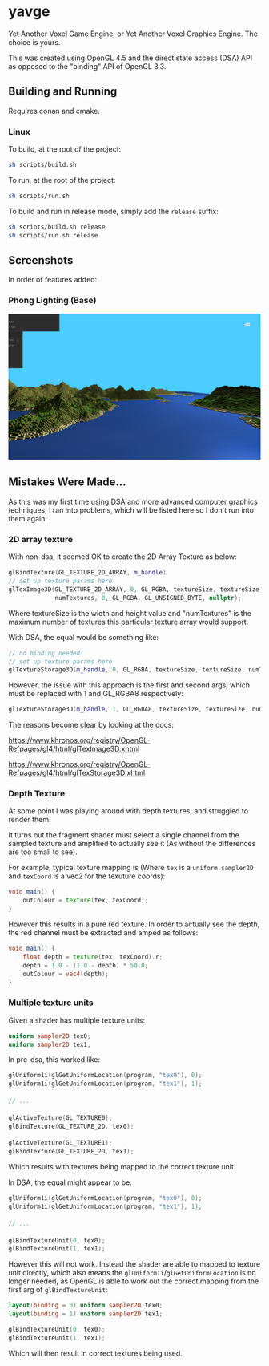 # yavge

Yet Another Voxel Game Engine, or Yet Another Voxel Graphics Engine. The choice is yours.

This was created using OpenGL 4.5 and the direct state access (DSA) API as opposed to the "binding" API of OpenGL 3.3.

## Building and Running

Requires conan and cmake.

### Linux

To build, at the root of the project:

```sh
sh scripts/build.sh
```

To run, at the root of the project:

```sh
sh scripts/run.sh
```

To build and run in release mode, simply add the `release` suffix:

```sh
sh scripts/build.sh release
sh scripts/run.sh release
```

## Screenshots

In order of features added:

### Phong Lighting (Base)

![Phong Lighting](/Screenshots/Base.png "Phong Lighting")

## Mistakes Were Made...

As this was my first time using DSA and more advanced computer graphics techniques, I ran into problems, which will be listed here so I don't run into them again:

### 2D array texture

With non-dsa, it seemed OK to create the 2D Array Texture as below:

```cpp
glBindTexture(GL_TEXTURE_2D_ARRAY, m_handle)
// set up texture params here
glTexImage3D(GL_TEXTURE_2D_ARRAY, 0, GL_RGBA, textureSize, textureSize,
             numTextures, 0, GL_RGBA, GL_UNSIGNED_BYTE, nullptr);
```

Where textureSize is the width and height value and "numTextures" is the maximum number of textures this particular texture array would support.

With DSA, the equal would be something like:

```cpp
// no binding needed!
// set up texture params here
glTextureStorage3D(m_handle, 0, GL_RGBA, textureSize, textureSize, numTextures);
```

However, the issue with this approach is the first and second args, which must be replaced with 1 and GL_RGBA8 respectively:

```cpp
glTextureStorage3D(m_handle, 1, GL_RGBA8, textureSize, textureSize, numTextures);
```

The reasons become clear by looking at the docs:

https://www.khronos.org/registry/OpenGL-Refpages/gl4/html/glTexImage3D.xhtml

https://www.khronos.org/registry/OpenGL-Refpages/gl4/html/glTexStorage3D.xhtml


### Depth Texture 

At some point I was playing around with depth textures, and struggled to render them.

It turns out the fragment shader must select a single channel from the sampled texture and amplified to actually see it (As without the differences are too small to see).

For example, typical texture mapping is (Where `tex` is a `uniform sampler2D` and `texCoord` is a vec2 for the texuture coords):

```glsl
void main() { 
    outColour = texture(tex, texCoord);
}
```

However this results in a pure red texture. In order to actually see the depth, the red channel must be extracted and amped as follows:

```glsl
void main() { 
    float depth = texture(tex, texCoord).r;
    depth = 1.0 - (1.0 - depth) * 50.0;
    outColour = vec4(depth);
}
```

### Multiple texture units

Given a shader has multiple texture units:

```glsl
uniform sampler2D tex0;
uniform sampler2D tex1;
```

In pre-dsa, this worked like:

```cpp
glUniform1i(glGetUniformLocation(program, "tex0"), 0);
glUniform1i(glGetUniformLocation(program, "tex1"), 1);

// ...

glActiveTexture(GL_TEXTURE0);
glBindTexture(GL_TEXTURE_2D, tex0);

glActiveTexture(GL_TEXTURE1);
glBindTexture(GL_TEXTURE_2D, tex1);
```

Which results with textures being mapped to the correct texture unit.

In DSA, the equal might appear to be:

```cpp
glUniform1i(glGetUniformLocation(program, "tex0"), 0);
glUniform1i(glGetUniformLocation(program, "tex1"), 1);

// ...

glBindTextureUnit(0, tex0);
glBindTextureUnit(1, tex1);
```

However this will not work. Instead the shader are able to mapped to texture unit directly, which also means the `glUniform1i`/`glGetUniformLocation` is no longer needed, as OpenGL is able to work out the correct mapping from the first arg of `glBindTextureUnit`:


```glsl
layout(binding = 0) uniform sampler2D tex0;
layout(binding = 1) uniform sampler2D tex1;
```

```cpp
glBindTextureUnit(0, tex0);
glBindTextureUnit(1, tex1);
```

Which will then result in correct textures being used.